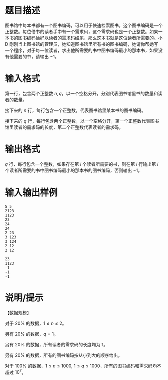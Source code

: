 # 题目描述

图书馆中每本书都有一个图书编码，可以用于快速检索图书，这个图书编码是一个正整数。每位借书的读者手中有一个需求码，这个需求码也是一个正整数。如果一本书的图书编码恰好以读者的需求码结尾，那么这本书就是这位读者所需要的。小 D 刚刚当上图书馆的管理员，她知道图书馆里所有书的图书编码，她请你帮她写一个程序，对于每一位读者，求出他所需要的书中图书编码最小的那本书，如果没有他需要的书，请输出 $-1$。

# 输入格式

第一行，包含两个正整数 $n,q$，以一个空格分开，分别代表图书馆里书的数量和读者的数量。

接下来的 $n$ 行，每行包含一个正整数，代表图书馆里某本书的图书编码。

接下来的 $q$ 行，每行包含两个正整数，以一个空格分开，第一个正整数代表图书馆里读者的需求码的长度，第二个正整数代表读者的需求码。

# 输出格式

$q$ 行，每行包含一个整数，如果存在第 $i$ 个读者所需要的书，则在第 $i$ 行输出第 $i$ 个读者所需要的书中图书编码最小的那本书的图书编码，否则输出 $-1$。

# 输入输出样例

```input1
5 5
2123
1123
23
24
24
2 23
3 123
3 124
2 12
2 12
```

```output1
23
1123
-1
-1
-1
```

# 说明/提示

【数据规模】

对于 $20 \%$ 的数据，$1 \leq n \leq 2$。

另有 $20 \%$ 的数据，$q=1$。

另有 $20 \%$ 的数据，所有读者的需求码的长度均为 $1$。

另有 $20 \%$ 的数据，所有的图书编码按从小到大的顺序给出。

对于 $100 \%$ 的数据，$1 \leq n \leq 1000,~1 \leq q \leq 1000$，所有的图书编码和需求码均不超过 ${10}^7$。
